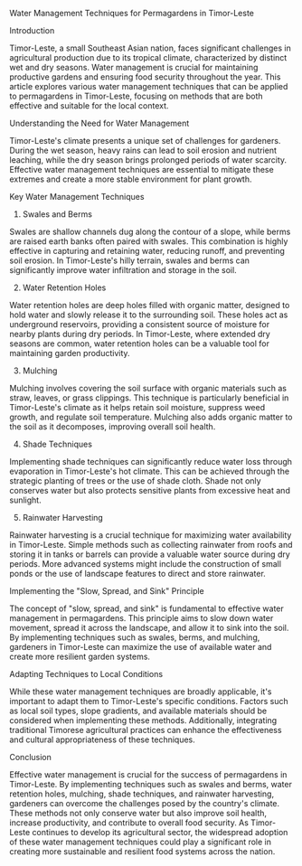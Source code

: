 Water Management Techniques for Permagardens in Timor-Leste

Introduction

Timor-Leste, a small Southeast Asian nation, faces significant challenges in agricultural production due to its tropical climate, characterized by distinct wet and dry seasons. Water management is crucial for maintaining productive gardens and ensuring food security throughout the year. This article explores various water management techniques that can be applied to permagardens in Timor-Leste, focusing on methods that are both effective and suitable for the local context.

Understanding the Need for Water Management

Timor-Leste's climate presents a unique set of challenges for gardeners. During the wet season, heavy rains can lead to soil erosion and nutrient leaching, while the dry season brings prolonged periods of water scarcity. Effective water management techniques are essential to mitigate these extremes and create a more stable environment for plant growth.

Key Water Management Techniques

1. Swales and Berms

Swales are shallow channels dug along the contour of a slope, while berms are raised earth banks often paired with swales. This combination is highly effective in capturing and retaining water, reducing runoff, and preventing soil erosion. In Timor-Leste's hilly terrain, swales and berms can significantly improve water infiltration and storage in the soil.

2. Water Retention Holes

Water retention holes are deep holes filled with organic matter, designed to hold water and slowly release it to the surrounding soil. These holes act as underground reservoirs, providing a consistent source of moisture for nearby plants during dry periods. In Timor-Leste, where extended dry seasons are common, water retention holes can be a valuable tool for maintaining garden productivity.

3. Mulching

Mulching involves covering the soil surface with organic materials such as straw, leaves, or grass clippings. This technique is particularly beneficial in Timor-Leste's climate as it helps retain soil moisture, suppress weed growth, and regulate soil temperature. Mulching also adds organic matter to the soil as it decomposes, improving overall soil health.

4. Shade Techniques

Implementing shade techniques can significantly reduce water loss through evaporation in Timor-Leste's hot climate. This can be achieved through the strategic planting of trees or the use of shade cloth. Shade not only conserves water but also protects sensitive plants from excessive heat and sunlight.

5. Rainwater Harvesting

Rainwater harvesting is a crucial technique for maximizing water availability in Timor-Leste. Simple methods such as collecting rainwater from roofs and storing it in tanks or barrels can provide a valuable water source during dry periods. More advanced systems might include the construction of small ponds or the use of landscape features to direct and store rainwater.

Implementing the "Slow, Spread, and Sink" Principle

The concept of "slow, spread, and sink" is fundamental to effective water management in permagardens. This principle aims to slow down water movement, spread it across the landscape, and allow it to sink into the soil. By implementing techniques such as swales, berms, and mulching, gardeners in Timor-Leste can maximize the use of available water and create more resilient garden systems.

Adapting Techniques to Local Conditions

While these water management techniques are broadly applicable, it's important to adapt them to Timor-Leste's specific conditions. Factors such as local soil types, slope gradients, and available materials should be considered when implementing these methods. Additionally, integrating traditional Timorese agricultural practices can enhance the effectiveness and cultural appropriateness of these techniques.

Conclusion

Effective water management is crucial for the success of permagardens in Timor-Leste. By implementing techniques such as swales and berms, water retention holes, mulching, shade techniques, and rainwater harvesting, gardeners can overcome the challenges posed by the country's climate. These methods not only conserve water but also improve soil health, increase productivity, and contribute to overall food security. As Timor-Leste continues to develop its agricultural sector, the widespread adoption of these water management techniques could play a significant role in creating more sustainable and resilient food systems across the nation.